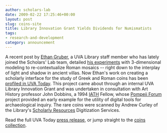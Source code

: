 ```yaml
---
author: scholars-lab
date: 2009-02-22 17:25:46+00:00
layout: post
slug: coins-site
title: Library Innovation Grant Yields Dividends for Numismatists
tags:
- research-and-development
category: announcement
---
```


<!-- ![Ethan in the SLab](http://farm4.static.flickr.com/3614/3300810539_6e6f755e21.jpg) -->

A recent post by [Ethan Gruber](/people/ethan-gruber/), a UVA Library staff member who has lately joined the Scholars' Lab team, detailed [his experiments](https://scholarslab.lib.virginia.edu/blog/research-applications-for-3d-models-in-art-history/) with 3-dimensional modeling to re-contextualize Roman mosaics -- right down to the interplay of light and shadow in ancient villas.  Now Ethan's work on creating a scholarly interface for the study of Greek and Roman coins has been [profiled in UVA Today](http://www.virginia.edu/uvatoday/newsRelease.php?id=7810).  This project came about through an internal UVA Library Innovation Grant and was undertaken in consultation with Art History professor John Dobbins, a 1994 [IATH](http://iath.virginia.edu) Fellow, whose [Pompeii Forum](http://pompeii.virginia.edu/) project provided an early example for the utility of digital tools for archaeological inquiry.  The rare coins were scanned by Andrew Curley of the Library's [Scholarly Resources](http://lib.virginia.edu/scholarlyresources/) Digitization Services.


<!-- 

Photo credit: Dan Addison.  
 -->
Read the full UVA Today [press release](http://www.virginia.edu/uvatoday/newsRelease.php?id=7810), or jump straight to the [coins collection](http://coins.lib.virginia.edu/).
